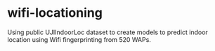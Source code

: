 # wifi-locationing
Using public UJIIndoorLoc dataset to create models to predict indoor location using Wifi fingerprinting from 520 WAPs.
